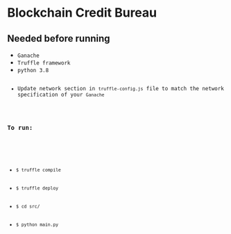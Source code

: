 # Blockchain Credit Bureau
<h2>Needed before running</h2>
<ul>
	<li><code>Ganache</code></li>
	<li><code>Truffle framework</code></li>
	<li><code>python 3.8</li>
	<li>Update network section in <code>truffle-config.js</code> file to match the network specification of your <code>Ganache</code></li>
</ul>
<h3>To run:</h3></br>
<ul>
	<li><code>$ truffle compile</code></li>
	<li><code>$ truffle deploy</code></li>
	<li><code>$ cd src/</code></li>
	<li><code>$ python main.py</code></li>
</ul>
